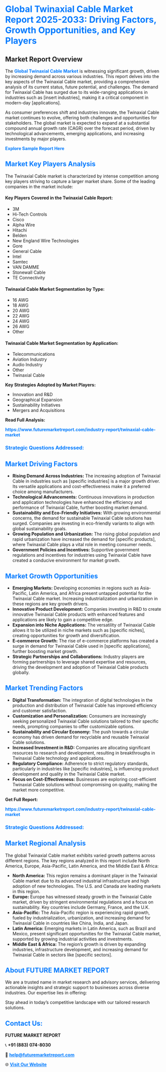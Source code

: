 <h1 style="color: #007BFF;">Global Twinaxial Cable Market Report 2025-2033: Driving Factors, Growth Opportunities, and Key Players</h1>

<section id="overview">
<h2>Market Report Overview</h2>
<p>The <a href="https://www.futuremarketreport.com/industry-report/twinaxial-cable-market" style="color: #007BFF; text-decoration: none;"><strong>Global Twinaxial Cable Market</strong></a> is witnessing significant growth, driven by increasing demand across various industries. This report delves into the key aspects of the Twinaxial Cable market, providing a comprehensive analysis of its current status, future potential, and challenges. The demand for Twinaxial Cable has surged due to its wide-ranging applications in industries such as [insert industries], making it a critical component in modern-day [applications].</p>
<p>As consumer preferences shift and industries innovate, the Twinaxial Cable market continues to evolve, offering both challenges and opportunities for stakeholders. The global market is expected to expand at a substantial compound annual growth rate (CAGR) over the forecast period, driven by technological advancements, emerging applications, and increasing investments by major players.</p>
</section>

<section id="overview">
<p><a href="https://www.futuremarketreport.com/request-sample/reportId=120703" style="color: #007BFF; text-decoration: none;"><strong>Explore Sample Report Here</strong></a></p>
</section>

<section id="key-players">
<h2 style="color: #007BFF;">Market Key Players Analysis</h2>
<p>The Twinaxial Cable market is characterized by intense competition among key players striving to capture a larger market share. Some of the leading companies in the market include:</p>
<h4>Key Players Covered in the Twinaxial Cable Report:</h4>
<ul><li>3M</li><li>Hi-Tech Controls</li><li>Cisco</li><li>Alpha Wire</li><li>Hitachi</li><li>Belden</li><li>New England Wire Technologies</li><li>Gore</li><li>General Cable</li><li>Intel</li><li>Samtec</li><li>VAN DAMME</li><li>Stonewall Cable</li><li>TE Connectivity</li></ul>
<h4>Twinaxial Cable Market Segmentation by Type:</h4>
<ul><li>16 AWG</li><li>18 AWG</li><li>20 AWG</li><li>22 AWG</li><li>24 AWG</li><li>26 AWG</li><li>Other</li></ul>

<h4>Twinaxial Cable Market Segmentation by Application:</h4>
<ul><li>Telecommunications</li><li>Aviation Industry</li><li>Audio Industry</li><li>Other</li><li>Twinaxial Cable</li></ul>
<p><strong>Key Strategies Adopted by Market Players:</strong></p>
<ul>
<li>Innovation and R&D</li>
<li>Geographical Expansion</li>
<li>Sustainability Initiatives</li>
<li>Mergers and Acquisitions</li>
</ul>
</section>

<section>
<p><strong>Read Full Analysis: </strong></p><a href="https://www.futuremarketreport.com/industry-report/twinaxial-cable-market" style="color: #007BFF; text-decoration: none;"><strong>https://www.futuremarketreport.com/industry-report/twinaxial-cable-market</strong></a>
<h3 style="color: #007BFF;">Strategic Questions Addressed:</h3>
</section>

<section id="driving-factors">
<h2 style="color: #007BFF;">Market Driving Factors</h2>
<ul>
<li><strong>Rising Demand Across Industries:</strong> The increasing adoption of Twinaxial Cable in industries such as [specific industries] is a major growth driver. Its versatile applications and cost-effectiveness make it a preferred choice among manufacturers.</li>
<li><strong>Technological Advancements:</strong> Continuous innovations in production and application technologies have enhanced the efficiency and performance of Twinaxial Cable, further boosting market demand.</li>
<li><strong>Sustainability and Eco-Friendly Initiatives:</strong> With growing environmental concerns, the demand for sustainable Twinaxial Cable solutions has surged. Companies are investing in eco-friendly variants to align with global sustainability goals.</li>
<li><strong>Growing Population and Urbanization:</strong> The rising global population and rapid urbanization have increased the demand for [specific products], where Twinaxial Cable plays a vital role in meeting consumer needs.</li>
<li><strong>Government Policies and Incentives:</strong> Supportive government regulations and incentives for industries using Twinaxial Cable have created a conducive environment for market growth.</li>
</ul>
</section>

<section id="growth-opportunities">
<h2 style="color: #007BFF;">Market Growth Opportunities</h2>
<ul>
<li><strong>Emerging Markets:</strong> Developing economies in regions such as Asia-Pacific, Latin America, and Africa present untapped potential for the Twinaxial Cable market. Increasing industrialization and urbanization in these regions are key growth drivers.</li>
<li><strong>Innovative Product Development:</strong> Companies investing in R&D to create innovative Twinaxial Cable products with enhanced features and applications are likely to gain a competitive edge.</li>
<li><strong>Expansion into Niche Applications:</strong> The versatility of Twinaxial Cable allows it to be utilized in niche markets such as [specific niches], creating opportunities for growth and diversification.</li>
<li><strong>E-commerce Growth:</strong> The rise of e-commerce platforms has created a surge in demand for Twinaxial Cable used in [specific applications], further boosting market growth.</li>
<li><strong>Strategic Partnerships and Collaborations:</strong> Industry players are forming partnerships to leverage shared expertise and resources, driving the development and adoption of Twinaxial Cable products globally.</li>
</ul>
</section>

<section id="trending-factors">
<h2 style="color: #007BFF;">Market Trending Factors</h2>
<ul>
<li><strong>Digital Transformation:</strong> The integration of digital technologies in the production and distribution of Twinaxial Cable has improved efficiency and customer satisfaction.</li>
<li><strong>Customization and Personalization:</strong> Consumers are increasingly seeking personalized Twinaxial Cable solutions tailored to their specific needs, prompting companies to offer customizable options.</li>
<li><strong>Sustainability and Circular Economy:</strong> The push towards a circular economy has driven demand for recyclable and reusable Twinaxial Cable solutions.</li>
<li><strong>Increased Investment in R&D:</strong> Companies are allocating significant resources to research and development, resulting in breakthroughs in Twinaxial Cable technology and applications.</li>
<li><strong>Regulatory Compliance:</strong> Adherence to strict regulatory standards, particularly in industries like [specific industries], is influencing product development and quality in the Twinaxial Cable market.</li>
<li><strong>Focus on Cost-Effectiveness:</strong> Businesses are exploring cost-efficient Twinaxial Cable solutions without compromising on quality, making the market more competitive.</li>
</ul>
</section>

<section>
<p><strong>Get Full Report: </strong></p><a href="https://www.futuremarketreport.com/industry-report/twinaxial-cable-market" style="color: #007BFF; text-decoration: none;"><strong>https://www.futuremarketreport.com/industry-report/twinaxial-cable-market</strong></a>
<h3 style="color: #007BFF;">Strategic Questions Addressed:</h3>
</section>


<section id="regional-analysis">
<h2 style="color: #007BFF;">Market Regional Analysis</h2>
<p>The global Twinaxial Cable market exhibits varied growth patterns across different regions. The key regions analyzed in this report include North America, Europe, Asia-Pacific, Latin America, and the Middle East & Africa:</p>
<ul>
<li><strong>North America:</strong> This region remains a dominant player in the Twinaxial Cable market due to its advanced industrial infrastructure and high adoption of new technologies. The U.S. and Canada are leading markets in this region.</li>
<li><strong>Europe:</strong> Europe has witnessed steady growth in the Twinaxial Cable market, driven by stringent environmental regulations and a focus on sustainability. Key countries include Germany, France, and the U.K.</li>
<li><strong>Asia-Pacific:</strong> The Asia-Pacific region is experiencing rapid growth, fueled by industrialization, urbanization, and increasing demand for Twinaxial Cable in countries like China, India, and Japan.</li>
<li><strong>Latin America:</strong> Emerging markets in Latin America, such as Brazil and Mexico, present significant opportunities for the Twinaxial Cable market, supported by growing industrial activities and investments.</li>
<li><strong>Middle East & Africa:</strong> The region’s growth is driven by expanding industries, infrastructure development, and increasing demand for Twinaxial Cable in sectors like [specific sectors].</li>
</ul>
</section>

<footer>
<h2 style="color: #007BFF;">About FUTURE MARKET REPORT</h2>
<p>We are a trusted name in market research and advisory services, delivering actionable insights and strategic support to businesses across diverse industries. Our expertise lies in offering:</p>

<p>Stay ahead in today’s competitive landscape with our tailored research solutions.</p>

<h2 style="color: #007BFF;">Contact Us:</h2>
<p><strong>FUTURE MARKET REPORT</strong></p>
<p>📞 <strong>+91 (883) 074-8030</strong></p>
<p>📧 <strong><a href="mailto:help@futuremarketreport.com" style="color: #007BFF;">help@futuremarketreport.com</a></strong></p>
<p>🌐 <strong><a href="https://www.futuremarketreport.com/" style="color: #007BFF;">Visit Our Website</a></strong></p>
</footer>